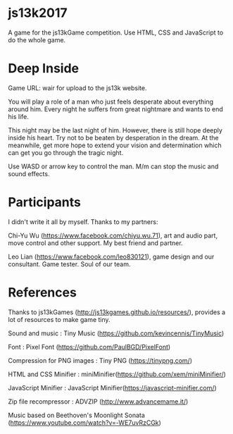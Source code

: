 # js13k2017
A game for the js13kGame competition. Use HTML, CSS and JavaScript to do the whole game.

# Deep Inside
Game URL: wair for upload to the js13k website.

You will play a role of a man who just feels desperate about everything around him.
Every night he suffers from great nightmare and wants to end his life.

This night may be the last night of him.
However, there is still hope deeply inside his heart.
Try not to be beaten by desperation in the dream.
At the meanwhile, get more hope to extend your vision and determination which can get you go through the tragic night.

Use WASD or arrow key to control the man. M/m can stop the music and sound effects. 

# Participants
I didn't write it all by myself. Thanks to my partners:

Chi-Yu Wu (https://www.facebook.com/chiyu.wu.71), art and audio part, move control and other support. My best friend and partner.

Leo Lian (https://www.facebook.com/leo830121), game design and our consultant. Game tester. Soul of our team.


# References
Thanks to js13kGames (http://js13kgames.github.io/resources/), provides a lot of resources to make game tiny. 

Sound and music : Tiny Music (https://github.com/kevincennis/TinyMusic)

Font : Pixel Font (https://github.com/PaulBGD/PixelFont)

Compression for PNG images : Tiny PNG (https://tinypng.com/)

HTML and CSS Minifier : miniMinifier(https://github.com/xem/miniMinifier/)

JavaScript Minifier : JavaScript Minifier(https://javascript-minifier.com/)

Zip file recompressor : ADVZIP (http://www.advancemame.it/)

Music based on Beethoven's Moonlight Sonata (https://www.youtube.com/watch?v=-WE7uvRzCGk)
